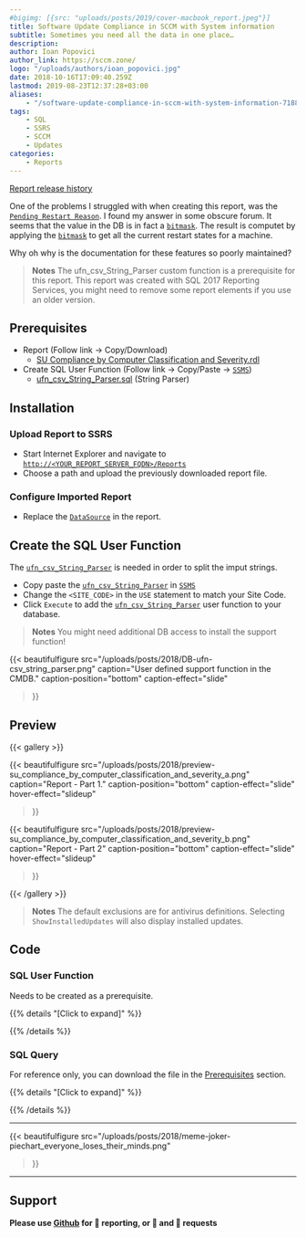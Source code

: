 ```yaml
---
#bigimg: [{src: "uploads/posts/2019/cover-macbook_report.jpeg"}]
title: Software Update Compliance in SCCM with System information
subtitle: Sometimes you need all the data in one place…
description:
author: Ioan Popovici
author_link: https://sccm.zone/
logo: "/uploads/authors/ioan_popovici.jpg"
date: 2018-10-16T17:09:40.259Z
lastmod: 2019-08-23T12:37:28+03:00
aliases:
    - "/software-update-compliance-in-sccm-with-system-information-71881295d21a"
tags:
    - SQL
    - SSRS
    - SCCM
    - Updates
categories:
    - Reports
---
```


[Report release history](https://SCCM.Zone/SU-Compliance-Classification-Severity-CHANGELOG)

One of the problems I struggled with when creating this report, was the [`Pending Restart Reason`](https://secureinfra.blog/2019/01/10/understanding-and-using-the-pending-restart-feature-in-sccm-current-branch/). I found my answer in some obscure forum. It seems that the value in the DB is in fact a [`bitmask`](https://en.wikipedia.org/wiki/Mask_(computing)). The result is computet by applying the [`bitmask`](https://en.wikipedia.org/wiki/Mask_(computing)) to get all the current restart states for a machine.

Why oh why is the documentation for these features so poorly maintained?

> **Notes**
> The ufn_csv_String_Parser custom function is a prerequisite for this report.
> This report was created with SQL 2017 Reporting Services, you might need to remove some report elements if you use an older version.

## Prerequisites

* Report (Follow link → Copy/Download)
  * [SU Compliance by Computer Classification and Severity.rdl](https://snippets.cacher.io/snippet/5c0c277f2e2a567514f1)
* Create SQL User Function (Follow link → Copy/Paste → [`SSMS`](https://docs.microsoft.com/en-us/sql/ssms/sql-server-management-studio-ssms?view=sql-server-2017))
  * [ufn_csv_String_Parser.sql](https://snippets.cacher.io/snippet/22b47fd513bfb97f3dd5) (String Parser)

## Installation

### Upload Report to SSRS

* Start Internet Explorer and navigate to [`http://<YOUR_REPORT_SERVER_FQDN>/Reports`](http://en.wikipedia.org/wiki/Fully_qualified_domain_name)
* Choose a path and upload the previously downloaded report file.

### Configure Imported Report

* Replace the [`DataSource`](https://joshheffner.com/how-to-import-additional-software-update-reports-in-sccm/) in the report.

## Create the SQL User Function

The [`ufn_csv_String_Parser`](#sql-user-function) is needed in order to split the imput strings.

* Copy paste the [`ufn_csv_String_Parser`](#sql-user-function) in [`SSMS`](https://docs.microsoft.com/en-us/sql/ssms/sql-server-management-studio-ssms?view=sql-server-2017)
* Change the `<SITE_CODE>` in the `USE` statement to match your Site Code.
* Click `Execute` to add the [`ufn_csv_String_Parser`](#sql-user-function) user function to your database.

> **Notes**
> You might need additional DB access to install the support function!

{{<
    beautifulfigure src="/uploads/posts/2018/DB-ufn-csv_string_parser.png"
    caption="User defined support function in the CMDB."
    caption-position="bottom" caption-effect="slide"
>}}

## Preview

{{< gallery >}}

{{<
    beautifulfigure src="/uploads/posts/2018/preview-su_compliance_by_computer_classification_and_severity_a.png"
    caption="Report - Part 1."
    caption-position="bottom" caption-effect="slide"
    hover-effect="slideup"
>}}

{{<
    beautifulfigure src="/uploads/posts/2018/preview-su_compliance_by_computer_classification_and_severity_b.png"
    caption="Report - Part 2"
    caption-position="bottom" caption-effect="slide"
    hover-effect="slideup"
>}}

{{< /gallery >}}

> **Notes**
> The default exclusions are for antivirus definitions. Selecting `ShowInstalledUpdates` will also display installed updates.

## Code

### SQL User Function

Needs to be created as a prerequisite.

{{% details "[Click to expand]" %}}
<script src="https://embed.cacher.io/d2546a840b64fe45a8a946c558241df1285ffd44.js?a=299b685e5b395f67c54f24e4f3bef055&t=github_gist"></script>
{{% /details %}}

### SQL Query

For reference only, you can download the file in the [Prerequisites](#prerequisites) section.

{{% details "[Click to expand]" %}}
<script src="https://embed.cacher.io/83003b820f3ba845aeab1594037c19a57d5aa810.js?a=2344c7c3500c3c111ecd439031b82e32&t=github_gist"></script>
{{% /details %}}

***

{{<
    beautifulfigure src="/uploads/posts/2018/meme-joker-piechart_everyone_loses_their_minds.png"
>}}

***

## Support

**Please use [Github](http://SCCM.Zone/GIT) for 🐛 reporting, or 🌈 and 🦄 requests**
